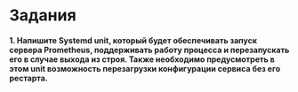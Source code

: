 # Задания
#### 1. Напишите Systemd unit, который будет обеспечивать запуск сервера Prometheus, поддерживать работу процесса и перезапускать его в случае выхода из строя. Также необходимо предусмотреть в этом unit возможность перезагрузки конфигурации сервиса без его рестарта. 